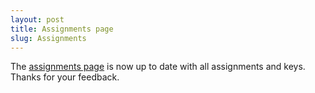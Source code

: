 ```yaml
---
layout: post
title: Assignments page
slug: Assignments
---
```


The [assignments page](/assignments.html) is now up to date with all assignments and keys. Thanks for your feedback.
